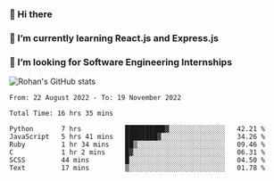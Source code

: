 ### 👋 Hi there 

<!--
**rohznmdev/rohznmdev** is a ✨ _special_ ✨ repository because its `README.md` (this file) appears on your GitHub profile.

Here are some ideas to get you started:

- 🔭 I’m currently working on ...
- 🌱 I’m currently learning Ruby and Ruby on Rails
- 👯 I’m looking to collaborate on ...
- 🤔 I’m looking for help with ...
- 💬 Ask me about ...
- 📫 How to reach me: ...
- 😄 Pronouns: ...
- ⚡ Fun fact: ...
-->
### 🌱 I’m currently learning React.js and Express.js
### 🤔 I’m looking for Software Engineering Internships
![Rohan's GitHub stats](https://github-readme-stats.vercel.app/api?username=rohznmdev&theme=dark&show_icons=true)

<!--START_SECTION:waka-->

```text
From: 22 August 2022 - To: 19 November 2022

Total Time: 16 hrs 35 mins

Python       7 hrs           ██████████▓░░░░░░░░░░░░░░   42.21 %
JavaScript   5 hrs 41 mins   ████████▓░░░░░░░░░░░░░░░░   34.26 %
Ruby         1 hr 34 mins    ██▒░░░░░░░░░░░░░░░░░░░░░░   09.46 %
C            1 hr 2 mins     █▓░░░░░░░░░░░░░░░░░░░░░░░   06.31 %
SCSS         44 mins         █░░░░░░░░░░░░░░░░░░░░░░░░   04.50 %
Text         17 mins         ▒░░░░░░░░░░░░░░░░░░░░░░░░   01.78 %
```

<!--END_SECTION:waka-->
